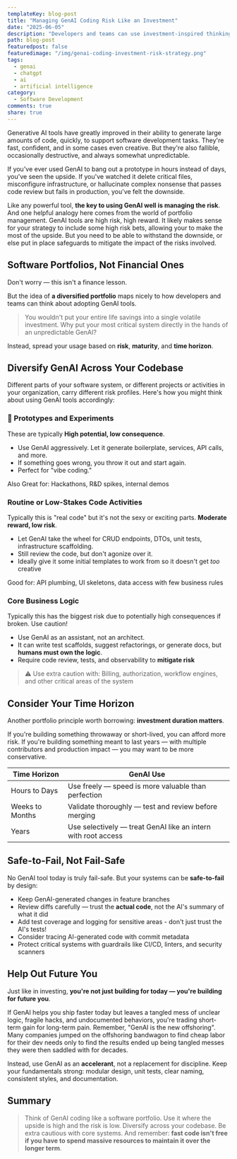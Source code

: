 ```yaml
---
templateKey: blog-post
title: "Managing GenAI Coding Risk Like an Investment"
date: "2025-06-05"
description: "Developers and teams can use investment-inspired thinking to manage the risks and rewards of GenAI and vibe coding tools."
path: blog-post
featuredpost: false
featuredimage: "/img/genai-coding-investment-risk-strategy.png"
tags:
  - genai
  - chatgpt
  - ai
  - artificial intelligence
category:
  - Software Development
comments: true
share: true
---
```


Generative AI tools have greatly improved in their ability to generate large amounts of code, quickly, to support software development tasks. They're fast, confident, and in some cases even creative. But they're also fallible, occasionally destructive, and always somewhat unpredictable.

If you've ever used GenAI to bang out a prototype in hours instead of days, you've seen the upside. If you've watched it delete critical files, misconfigure infrastructure, or hallucinate complex nonsense that passes code review but fails in production, you've felt the downside.

Like any powerful tool, **the key to using GenAI well is managing the risk**. And one helpful analogy here comes from the world of portfolio management. GenAI tools are high risk, high reward. It likely makes sense for your strategy to include some high risk bets, allowing your to make the most of the upside. But you need to be able to withstand the downside, or else put in place safeguards to mitigate the impact of the risks involved.

## Software Portfolios, Not Financial Ones

Don't worry — this isn't a finance lesson.

But the idea of **a diversified portfolio** maps nicely to how developers and teams can think about adopting GenAI tools.

> You wouldn't put your entire life savings into a single volatile investment. Why put your most critical system directly in the hands of an unpredictable GenAI?

Instead, spread your usage based on **risk**, **maturity**, and **time horizon**.

## Diversify GenAI Across Your Codebase

Different parts of your software system, or different projects or activities in your organization, carry different risk profiles. Here's how you might think about using GenAI tools accordingly:

### 🧪 Prototypes and Experiments

These are typically **High potential, low consequence**.

- Use GenAI aggressively. Let it generate boilerplate, services, API calls, and more.
- If something goes wrong, you throw it out and start again.
- Perfect for "vibe coding."

Also Great for: Hackathons, R&D spikes, internal demos

### Routine or Low-Stakes Code Activities

Typically this is "real code" but it's not the sexy or exciting parts. **Moderate reward, low risk**.

- Let GenAI take the wheel for CRUD endpoints, DTOs, unit tests, infrastructure scaffolding.
- Still review the code, but don't agonize over it.
- Ideally give it some initial templates to work from so it doesn't get *too* creative

Good for: API plumbing, UI skeletons, data access with few business rules

### Core Business Logic

Typically this has the biggest risk due to potentially high consequences if broken. Use caution!

- Use GenAI as an assistant, not an architect.
- It can write test scaffolds, suggest refactorings, or generate docs, but **humans must own the logic**.
- Require code review, tests, and observability to **mitigate risk**

> ⚠️ Use extra caution with: Billing, authorization, workflow engines, and other critical areas of the system

## Consider Your Time Horizon

Another portfolio principle worth borrowing: **investment duration matters**.

If you're building something throwaway or short-lived, you can afford more risk. If you're building something meant to last years — with multiple contributors and production impact — you may want to be more conservative.

| Time Horizon      | GenAI Use                                                  |
|-------------------|------------------------------------------------------------|
| Hours to Days     | Use freely — speed is more valuable than perfection        |
| Weeks to Months   | Validate thoroughly — test and review before merging       |
| Years             | Use selectively — treat GenAI like an intern with root access |

## Safe-to-Fail, Not Fail-Safe

No GenAI tool today is truly fail-safe. But your systems can be **safe-to-fail** by design:

- Keep GenAI-generated changes in feature branches
- Review diffs carefully — trust the **actual code**, not the AI's summary of what it did
- Add test coverage and logging for sensitive areas - don't just trust the AI's tests!
- Consider tracing AI-generated code with commit metadata
- Protect critical systems with guardrails like CI/CD, linters, and security scanners

## Help Out Future You

Just like in investing, **you're not just building for today — you're building for future you**.

If GenAI helps you ship faster today but leaves a tangled mess of unclear logic, fragile hacks, and undocumented behaviors, you're trading short-term gain for long-term pain. Remember, "GenAI is the new offshoring". Many companies jumped on the offshoring bandwagon to find cheap labor for their dev needs only to find the results ended up being tangled messes they were then saddled with for decades.

Instead, use GenAI as an **accelerant**, not a replacement for discipline. Keep your fundamentals strong: modular design, unit tests, clear naming, consistent styles, and documentation.

## Summary

> Think of GenAI coding like a software portfolio. Use it where the upside is high and the risk is low. Diversify across your codebase. Be extra cautious with core systems. And remember: **fast code isn't free if you have to spend massive resources to maintain it over the longer term**.
